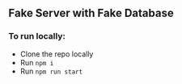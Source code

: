 ## Fake Server with Fake Database

### To run locally:
- Clone the repo locally
- Run `npm i` 
- Run `npm run start`

